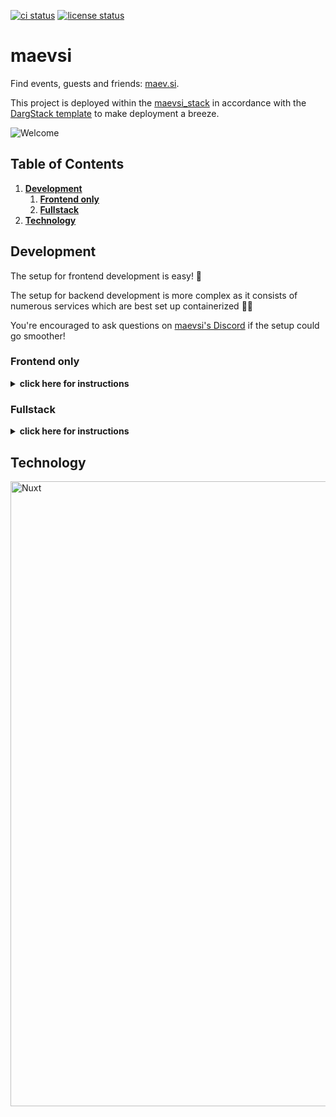 [![ci status][ci-image]][ci-url]
[![license status][license-image]][license-url]

[ci-image]: https://img.shields.io/github/actions/workflow/status/maevsi/maevsi/ci.yml
[ci-url]: https://github.com/maevsi/maevsi/actions/workflows/ci.yml
[license-image]: https://app.fossa.com/api/projects/git%2Bgithub.com%2Fmaevsi%2Fmaevsi.svg?type=shield
[license-url]: https://app.fossa.com/projects/git%2Bgithub.com%2Fmaevsi%2Fmaevsi?ref=badge_shield

# maevsi

Find events, guests and friends: [maev.si](https://maev.si/).

This project is deployed within the [maevsi_stack](https://github.com/maevsi/maevsi_stack/) in accordance with the [DargStack template](https://github.com/dargstack/dargstack_template/) to make deployment a breeze.

![Welcome](https://maev.si/__og-image__/image/og.png "maevsi")

## Table of Contents
1. **[Development](#development)**
    1. **[Frontend only](#frontend-only)**
    1. **[Fullstack](#fullstack)**
1. **[Technology](#technology)**

## Development

The setup for frontend development is easy! 💅

The setup for backend development is more complex as it consists of numerous services which are best set up containerized 🧑‍💻

You're encouraged to ask questions on [maevsi's Discord](https://discord.gg/E3hD3wEUQ4) if the setup could go smoother!

### Frontend only

<details>
  <summary><b>click here for instructions</b></summary>

#### Preparation

1. (optional) if you're on Windows, you might want to [setup WSL](https://docs.microsoft.com/en-us/windows/wsl/install) to be able to use all Linux functionality this project utilizes
1. [install Git](https://git-scm.com/) to download this project's modules and participate in version management
1. [install nvm](https://github.com/nvm-sh/nvm#installing-and-updating) to be able to switch the currently active [Node.js](https://nodejs.org/en/) version on your machine (useful when working on multiple Node.js projects)

#### Setup

1. create a directory named `maevsi` in a directory of your liking
1. download this repository into that newly created directory:
    ```sh
    cd maevsi
    git clone https://github.com/maevsi/maevsi.git
    ```
1. switch into the `maevsi` subdirectory and setup Node:
    ```sh
    cd maevsi
    nvm install
    ```
1. then install all dependencies using [pnpm](https://pnpm.io/), which should include the **src** directory automatically:
    ```sh
    corepack enable
    pnpm install
    ```
1. finally, start the frontend:

    ```sh
    cd src
    pnpm dev
    ```
1. you should now be able to access maevsi under http://localhost:3000/! 🎉

</details>

### Fullstack
<details>
  <summary><b>click here for instructions</b></summary>

#### Preparation

1. if you're on Windows, [setup WSL](https://docs.microsoft.com/en-us/windows/wsl/install) to be able to use all Linux functionality this project utilizes
1. [install Git](https://git-scm.com/) to download this project's modules and participate in version management
1. [install nvm](https://github.com/nvm-sh/nvm#installing-and-updating) to be able to switch the currently active [Node.js](https://nodejs.org/en/) version on your machine
1. [install mkcert](https://github.com/FiloSottile/mkcert#installation) for development certificate generation and installation, so that all services are available through https
1. [install Docker](https://docs.docker.com/engine/install/) so that all services run in their [containers](https://en.wikipedia.org/wiki/Containerization)
1. [install dargstack](https://github.com/dargstack/dargstack#installation-example) to bootstrap a [Docker stack](https://docs.docker.com/engine/reference/commandline/stack/) setup


#### Setup

1. create a directory named `maevsi` in a directory of your liking
1. download the project modules [maevsi](https://github.com/maevsi/maevsi), [maevsi_stack](https://github.com/maevsi/maevsi_stack), [sqitch](https://github.com/maevsi/sqitch) and [stomper](https://github.com/maevsi/stomper) into that newly created directory:
    ```sh
    cd maevsi
    git clone https://github.com/maevsi/maevsi.git
    git clone https://github.com/maevsi/maevsi_stack.git
    git clone https://github.com/maevsi/sqitch.git
    git clone https://github.com/maevsi/stomper.git
    ```
    - **maevsi** contains the frontend and database migrations
    - **maevsi_stack** is the service configuration
    - **sqitch** is the database migration service
    - **stomper** is the service that sends emails
1. switch into the `maevsi` subdirectory and setup Node:
    ```sh
    cd maevsi
    nvm install
    ```
1. then install all dependencies using [pnpm](https://pnpm.io/), including the **src** directory:
    ```sh
    corepack enable
    pnpm install
    ```
1. configure maevsi's [DargStack](https://github.com/dargstack/dargstack) then:
    ```sh
    cd ../maevsi_stack/src/development
    cp stack.env.template stack.env
    pnpm store path
    $EDITOR stack.env # fill PNPM_STORE_DIR with what's printed by the previous command
    ```
1. install a root development certificate on your system and create subcertificates for the application:
    ```sh
    mkcert -install
    ./certificates/mkcert.sh
    ```
1. you are now ready to start everything up:
    ```sh
    cd ../../
    dargstack deploy
    ```
1. finally, create the Docker development images for `maevsi`, `sqitch` and `stomper` so that their services start successfully:
    ```sh
    dargstack build maevsi
    dargstack build sqitch
    dargstack build stomper
    ```
1. you should now be able to access maevsi under https://localhost! 🎉

    If there are issues, you can debug the services as described in the following "Container Management" section.


#### Container Management

To see if services are running or not you can use [Portainer](https://www.portainer.io/) if you prefer a web view instead of the command line:
```sh
sudo docker run -d -p 8000:8000 -p 9443:9443 --name=portainer --restart=always -v /var/run/docker.sock:/var/run/docker.sock -v portainer_data:/data portainer/portainer-ce
```
Access Portainer on `http://localhost:9000` then.
Create a user, add an environment, start the Docker wizard, choose "Socket", name it e.g. "local" and close the wizard.
Under "home", select the newly created environment then.
You'll have access to all containers, images, volumes and more via the left sidebar then.
</details>


## Technology

[<img src="https://nuxt.com/assets/design-kit/logo-green-black.svg" alt="Nuxt" width="1000"/>](https://nuxt.com)
